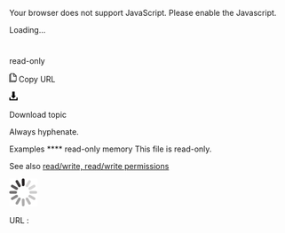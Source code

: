 Your browser does not support JavaScript. Please enable the Javascript.

Loading...

# 

read-only

![Copy URL](read-only_files/Copy.png)
Copy URL

![Download](read-only_files/Download.png)

Download topic

Always hyphenate.

Examples **** 
read-only memory
This file is read-only.

See also [read/write, read/write permissions](https://worldready.cloudapp.net/Styleguide/Read?id=2700&topicid=35663)

![In progress](read-only_files/activity-large.gif)

URL :
